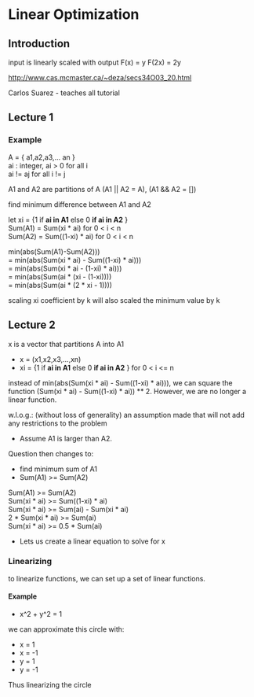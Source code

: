 # Linear Optimization

## Introduction
input is linearly scaled with output
F(x) = y
F(2x) = 2y

http://www.cas.mcmaster.ca/~deza/secs34O03_20.html

Carlos Suarez - teaches all tutorial

## Lecture 1
### Example
A = { a1,a2,a3,... an }  
ai : integer, ai > 0 for all i  
ai != aj for all i != j

A1 and A2 are partitions of A
(A1 || A2 = A), (A1 && A2 = [])

find minimum difference between A1 and A2

let xi = {1 if **ai in A1** else 0 **if ai in A2** }  
Sum(A1) = Sum(xi * ai)        for 0 < i < n  
Sum(A2) = Sum((1-xi) * ai)    for 0 < i < n

min(abs(Sum(A1)-Sum(A2)))  
=   min(abs(Sum(xi * ai) - Sum((1-xi) * ai)))  
=   min(abs(Sum(xi * ai - (1-xi) * ai)))  
=   min(abs(Sum(ai * (xi - (1-xi))))  
=   min(abs(Sum(ai * (2 * xi - 1))))

scaling xi coefficient by k will also scaled the minimum value by k

## Lecture 2
x is a vector that partitions A into A1
- x = (x1,x2,x3,...,xn)
- xi = {1 if **ai in A1** else 0 **if ai in A2** }  for 0 < i <= n

instead of min(abs(Sum(xi * ai) - Sum((1-xi) * ai))), we can square the function (Sum(xi * ai) - Sum((1-xi) * ai)) ** 2. However, we are no longer a linear function.

w.l.o.g.: (without loss of generality) an assumption made that will not add any restrictions to the problem  
- Assume A1 is larger than A2.  

Question then changes to:
- find minimum sum of A1
- Sum(A1) >= Sum(A2)

Sum(A1) >= Sum(A2)  
Sum(xi * ai) >= Sum((1-xi) * ai)  
Sum(xi * ai) >= Sum(ai) - Sum(xi * ai)  
2 * Sum(xi * ai) >= Sum(ai)  
Sum(xi * ai) >= 0.5 * Sum(ai)  

- Lets us create a linear equation to solve for x


### Linearizing
to linearize functions, we can set up a set of linear functions.

#### Example
- x^2 + y^2 = 1

we can approximate this circle with:
- x = 1
- x = -1
- y = 1
- y = -1

Thus linearizing the circle
